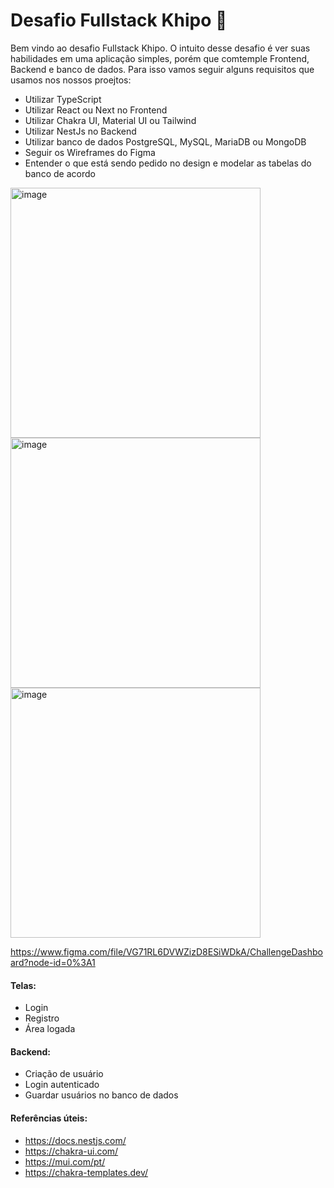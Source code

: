 # Desafio Fullstack Khipo 🚀

Bem vindo ao desafio Fullstack Khipo. O intuito desse desafio é ver suas habilidades em uma aplicação simples, porém que comtemple Frontend, Backend e banco de dados. Para isso vamos seguir alguns requisitos que usamos nos nossos proejtos:

* Utilizar TypeScript
* Utilizar React ou Next no Frontend
* Utilizar Chakra UI, Material UI ou Tailwind
* Utilizar NestJs no Backend
* Utilizar banco de dados PostgreSQL, MySQL, MariaDB ou MongoDB
* Seguir os Wireframes do Figma
* Entender o que está sendo pedido no design e modelar as tabelas do banco de acordo

<img width="400" alt="image" src="https://user-images.githubusercontent.com/830261/195860077-d830518a-6528-490c-9c12-281d1048e42d.png">
<img width="400" alt="image" src="https://user-images.githubusercontent.com/830261/195860124-31bd57f5-7200-46b2-9d10-b629bc004a53.png">
<img width="400" alt="image" src="https://user-images.githubusercontent.com/830261/195860182-64d48800-73d4-417b-aec2-b7dc02a2eb54.png">

https://www.figma.com/file/VG71RL6DVWZizD8ESiWDkA/ChallengeDashboard?node-id=0%3A1

#### Telas:
* Login
* Registro
* Área logada

#### Backend:
* Criação de usuário
* Login autenticado
* Guardar usuários no banco de dados

#### Referências úteis:
* https://docs.nestjs.com/
* https://chakra-ui.com/
* https://mui.com/pt/
* https://chakra-templates.dev/

